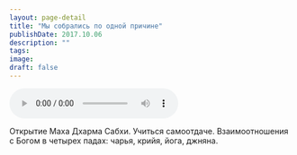 ```yaml
---
layout: page-detail
title: "Мы собрались по одной причине"
publishDate: 2017.10.06
description: ""
tags:
image:
draft: false
---
```


<audio title="2017.10.06 - Мы собрались по одной причине.mp3" src="https://filer-api.advayta.org/v1.0/public/files/75028" controls=""></audio>

 Открытие Маха Дхарма Сабхи. Учиться самоотдаче. Взаимоотношения с Богом в четырех падах: чарья, крийя, йога, джняна. 

  
